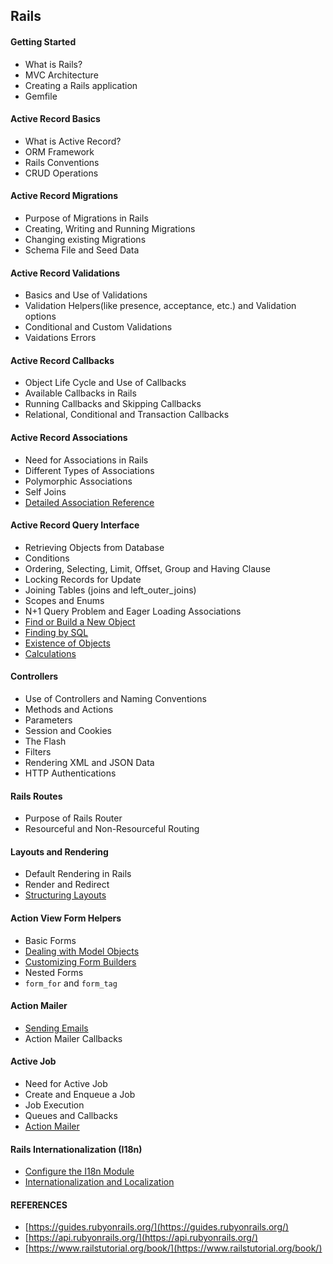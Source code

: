 ## Rails

#### Getting Started
 - What is Rails?
 - MVC Architecture
 - Creating a Rails application
 - Gemfile

#### Active Record Basics
 - What is Active Record?
 - ORM Framework
 - Rails Conventions
 - CRUD Operations

#### Active Record Migrations
 - Purpose of Migrations in Rails
 - Creating, Writing and Running Migrations
 - Changing existing Migrations
 - Schema File and Seed Data

#### Active Record Validations
 - Basics and Use of Validations
 - Validation Helpers(like presence, acceptance, etc.) and Validation options
 - Conditional and Custom Validations
 - Vaidations Errors

#### Active Record Callbacks
 - Object Life Cycle and Use of Callbacks
 - Available Callbacks in Rails
 - Running Callbacks and Skipping Callbacks
 - Relational, Conditional and Transaction Callbacks

#### Active Record Associations
 - Need for Associations in Rails
 - Different Types of Associations
 - Polymorphic Associations
 - Self Joins
 - [Detailed Association Reference](https://guides.rubyonrails.org/association_basics.html#detailed-association-reference)

#### Active Record Query Interface
 - Retrieving Objects from Database
 - Conditions
 - Ordering, Selecting, Limit, Offset, Group and Having Clause
 - Locking Records for Update
 - Joining Tables (joins and left_outer_joins)
 - Scopes and Enums
 - N+1 Query Problem and Eager Loading Associations
 - [Find or Build a New Object](https://guides.rubyonrails.org/active_record_querying.html#find-or-build-a-new-object)
 - [Finding by SQL](https://guides.rubyonrails.org/active_record_querying.html#finding-by-sql)
 - [Existence of Objects](https://guides.rubyonrails.org/active_record_querying.html#existence-of-objects)
 - [Calculations](https://guides.rubyonrails.org/active_record_querying.html#calculations)

#### Controllers
 - Use of Controllers and Naming Conventions
 - Methods and Actions
 - Parameters
 - Session and Cookies
 - The Flash
 - Filters
 - Rendering XML and JSON Data
 - HTTP Authentications

#### Rails Routes
 - Purpose of Rails Router
 - Resourceful and Non-Resourceful Routing

#### Layouts and Rendering
 - Default Rendering in Rails
 - Render and Redirect
 - [Structuring Layouts](https://guides.rubyonrails.org/layouts_and_rendering.html#structuring-layouts)

#### Action View Form Helpers
 - Basic Forms
 - [Dealing with Model Objects](https://guides.rubyonrails.org/form_helpers.html#dealing-with-model-objects)
 - [Customizing Form Builders](https://guides.rubyonrails.org/form_helpers.html#customizing-form-builders)
 - Nested Forms
 - `form_for` and `form_tag`

#### Action Mailer
 - [Sending Emails](https://guides.rubyonrails.org/action_mailer_basics.html#sending-emails)
 - Action Mailer Callbacks

#### Active Job
 - Need for Active Job
 - Create and Enqueue a Job
 - Job Execution
 - Queues and Callbacks
 - [Action Mailer](https://guides.rubyonrails.org/active_job_basics.html#action-mailer)

#### Rails Internationalization (I18n)
 - [Configure the I18n Module](https://guides.rubyonrails.org/i18n.html#configure-the-i18n-module)
 - [Internationalization and Localization](https://guides.rubyonrails.org/i18n.html#internationalization-and-localization)

#### REFERENCES
 - [https://guides.rubyonrails.org/](https://guides.rubyonrails.org/)
 - [https://api.rubyonrails.org/](https://api.rubyonrails.org/)
 - [https://www.railstutorial.org/book/](https://www.railstutorial.org/book/)
